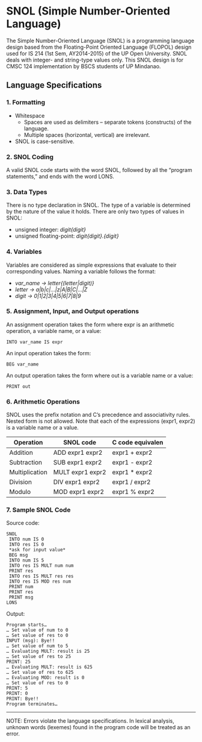 # SNOL (Simple Number-Oriented Language)

The Simple Number-Oriented Language (SNOL) is a programming language design based from the
Floating-Point Oriented Language (FLOPOL) design used for IS 214 (1st Sem, AY2014-2015) of the
UP Open University. SNOL deals with integer- and string-type values only. This SNOL design is for
CMSC 124 implementation by BSCS students of UP Mindanao.

## Language Specifications

### 1. Formatting
- Whitespace
  - Spaces are used as delimiters – separate tokens (constructs) of the language.
  - Multiple spaces (horizontal, vertical) are irrelevant.
- SNOL is case-sensitive.

### 2. SNOL Coding
A valid SNOL code starts with the word SNOL, followed by all the “program
statements,” and ends with the word LONS.

### 3. Data Types
 There is no type declaration in SNOL. The type of a variable is determined by the
nature of the value it holds. There are only two types of values in SNOL:
- unsigned integer: *digit{digit}*
- unsigned floating-point: *digit{digit}.{digit}*

### 4. Variables
Variables are considered as simple expressions that evaluate to their corresponding values.
Naming a variable follows the format:
- *var_name → letter{(letter|digit)}*
- *letter → a|b|c|…|z|A|B|C|…|Z*
- *digit → 0|1|2|3|4|5|6|7|8|9*

### 5. Assignment, Input, and Output operations
An assignment operation takes the form where expr is an arithmetic operation, a
variable name, or a value:
```
INTO var_name IS expr
```
An input operation takes the form:
```
BEG var_name
```
An output operation takes the form where out is a variable name or a value:
```
PRINT out
```

### 6. Arithmetic Operations
SNOL uses the prefix notation and C’s precedence and associativity
rules. Nested form is not allowed. Note that each of the expressions (expr1, expr2) is a
variable name or a value.

| Operation | SNOL code | C code equivalen |
|---|---|---|
|Addition|ADD expr1 expr2| expr1 + expr2|
|Subtraction|SUB expr1 expr2| expr1 - expr2|
|Multiplication|MULT expr1 expr2| expr1 * expr2|
|Division|DIV expr1 expr2| expr1 / expr2|
|Modulo|MOD expr1 expr2| expr1 % expr2|

### 7. Sample SNOL Code
Source code:
```
SNOL
 INTO num IS 0
 INTO res IS 0
 *ask for input value*
 BEG msg
 INTO num IS 5
 INTO res IS MULT num num
 PRINT res
 INTO res IS MULT res res
 INTO res IS MOD res num
 PRINT num
 PRINT res
 PRINT msg
LONS
```

Output:
```
Program starts…
… Set value of num to 0
… Set value of res to 0
INPUT (msg): Bye!!
… Set value of num to 5
… Evaluating MULT: result is 25
… Set value of res to 25
PRINT: 25
… Evaluating MULT: result is 625
… Set value of res to 625
… Evaluating MOD: result is 0
… Set value of res to 0
PRINT: 5
PRINT: 0
PRINT: Bye!!
Program terminates…
```
---
NOTE: Errors violate the language specifications. In lexical analysis, unknown words (lexemes) found in the program code will be treated as an error.
